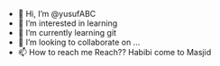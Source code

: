 - 👋 Hi, I’m @yusufABC
- 👀 I’m interested in learning
- 🌱 I’m currently learning git
- 💞️ I’m looking to collaborate on ...
- 📫 How to reach me Reach?? Habibi come to Masjid

<!---
yusufABC/yusufABC is a ✨ special ✨ repository because its `README.md` (this file) appears on your GitHub profile.
You can click the Preview link to take a look at your changes.
--->

